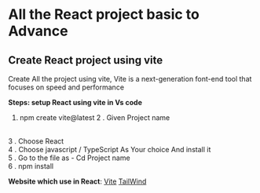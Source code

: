 <!-- @format -->

# All the React project basic to Advance

## Create React project using vite
Create All the project using vite, Vite is a next-generation font-end tool that focuses on speed and performance

**Steps: setup React using vite in Vs code**
1. npm create vite@latest
2 . Given Project name
</br>
3 . Choose React 
</br>
4 . Choose javascript / TypeScript As Your choice  And install it 
</br>
5 . Go to the file as - Cd Project name
</br>
6 . npm install
</br>

**Website which use in  React**:
 [Vite](https://vitejs.dev/guide/)
 [TailWind](https://tailwindcss.com/docs/guides/vite)



